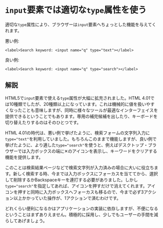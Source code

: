 # `input`要素では適切な`type`属性を使う

適切な`type`属性により、ブラウザーは`input`要素へちょっとした機能を与えてくれます。

悪い例:

    <label>Search keyword: <input name="q" type="text"></label>

良い例:

    <label>Search keyword: <input name="q" type="search"></label>


## 解説

HTML5で`input`要素で使える`type`属性が大幅に拡充されました。HTML 4.01では10種類でしたが、20種類以上になっています。これは機械的に値を扱いやすくなったことも意味しますが、同時に様々なツールが最適なインターフェイスを提供できるということでもあります。専用の補完候補を出したり、キーボードを切り替えたりするのはそのひとつです。

HTML 4.01の時代は、悪い例で挙げたように、検索フォームの文字列入力に`type="text"`を利用していました。もちろんこのままで機能しますが、良い例で挙げたように、より適した`type="search"`を使うと、例えばデスクトップ・ブラウザーでは入力ボックスの端に✕のアイコンを表示し、キーワードをクリアする機能を提供します。

このことは検索結果ページなどで検索文字列が入力済みの場合に大いに役立ちます。新しく検索する時、今までは入力ボックスにフォーカスを当ててから、選択して削除するかBackspaceキーを連打する必要がありました。しかし`type="search"`を指定してあれば、アイコンを押すだけで消えてくれます。アイコンを押すと同時に入力ボックスへフォーカスも移るので、今まで必ず3アクション以上かかっていた操作が、1アクションで済むわけです。

どれくらい便利になるかはアプリケーションの実装に依存しますが、不便になるということはまずありえません。積極的に採用し、少しでもユーザーの手間を減らしてあげましょう。
